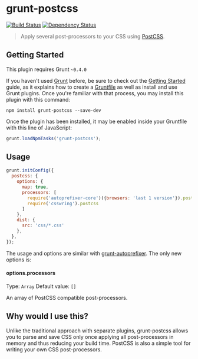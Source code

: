 # grunt-postcss
[![Build Status](https://travis-ci.org/nDmitry/grunt-postcss.png?branch=master)](https://travis-ci.org/nDmitry/grunt-postcss)
[![Dependency Status](https://david-dm.org/nDmitry/grunt-postcss.png)](https://david-dm.org/nDmitry/grunt-postcss)

> Apply several post-processors to your CSS using [PostCSS](https://github.com/postcss/postcss).

## Getting Started
This plugin requires Grunt `~0.4.0`

If you haven't used [Grunt](http://gruntjs.com/) before, be sure to check out the [Getting Started](http://gruntjs.com/getting-started) guide, as it explains how to create a [Gruntfile](http://gruntjs.com/sample-gruntfile) as well as install and use Grunt plugins. Once you're familiar with that process, you may install this plugin with this command:

```shell
npm install grunt-postcss --save-dev
```

Once the plugin has been installed, it may be enabled inside your Gruntfile with this line of JavaScript:

```js
grunt.loadNpmTasks('grunt-postcss');
```

## Usage

```js
grunt.initConfig({
  postcss: {
    options: {
      map: true,
      processors: [
        require('autoprefixer-core')({browsers: 'last 1 version'}).postcss
        require('csswring').postcss
      ]
    },
    dist: {
      src: 'css/*.css'
    },
  },
});
```

The usage and options are similar with [grunt-autoprefixer](https://github.com/nDmitry/grunt-autoprefixer#options). The only new options is:

#### options.processors
Type: `Array`
Default value: `[]`

An array of PostCSS compatible post-processors.

## Why would I use this?

Unlike the traditional approach with separate plugins, grunt-postcss allows you to parse and save CSS only once applying all post-processors in memory and thus reducing your build time. PostCSS is also a simple tool for writing your own CSS post-processors.
